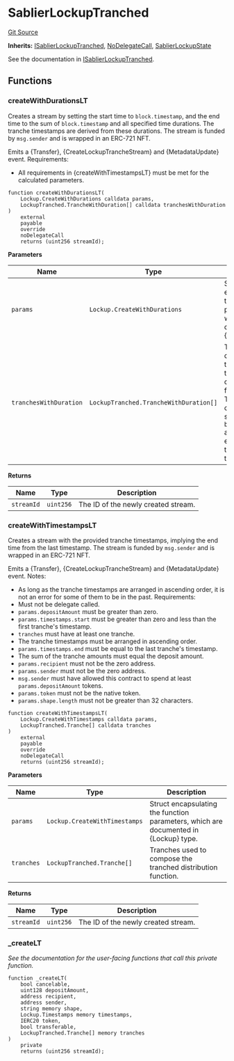 # SablierLockupTranched

[Git Source](https://github.com/sablier-labs/lockup/blob/58eaac45c20c57a93b73d887c714e68f061ec3e6/src/abstracts/SablierLockupTranched.sol)

**Inherits:** [ISablierLockupTranched](/docs/reference/lockup/contracts/interfaces/interface.ISablierLockupTranched.md),
[NoDelegateCall](/docs/reference/lockup/contracts/abstracts/abstract.NoDelegateCall.md),
[SablierLockupState](/docs/reference/lockup/contracts/abstracts/abstract.SablierLockupState.md)

See the documentation in
[ISablierLockupTranched](/docs/reference/lockup/contracts/interfaces/interface.ISablierLockupTranched.md).

## Functions

### createWithDurationsLT

Creates a stream by setting the start time to `block.timestamp`, and the end time to the sum of `block.timestamp` and
all specified time durations. The tranche timestamps are derived from these durations. The stream is funded by
`msg.sender` and is wrapped in an ERC-721 NFT.

Emits a {Transfer}, {CreateLockupTrancheStream} and {MetadataUpdate} event. Requirements:

- All requirements in {createWithTimestampsLT} must be met for the calculated parameters.

```solidity
function createWithDurationsLT(
    Lockup.CreateWithDurations calldata params,
    LockupTranched.TrancheWithDuration[] calldata tranchesWithDuration
)
    external
    payable
    override
    noDelegateCall
    returns (uint256 streamId);
```

**Parameters**

| Name                   | Type                                   | Description                                                                                                                                                                                  |
| ---------------------- | -------------------------------------- | -------------------------------------------------------------------------------------------------------------------------------------------------------------------------------------------- |
| `params`               | `Lockup.CreateWithDurations`           | Struct encapsulating the function parameters, which are documented in {Lockup} type.                                                                                                         |
| `tranchesWithDuration` | `LockupTranched.TrancheWithDuration[]` | Tranches with durations used to compose the tranched distribution function. Timestamps are calculated by starting from `block.timestamp` and adding each duration to the previous timestamp. |

**Returns**

| Name       | Type      | Description                         |
| ---------- | --------- | ----------------------------------- |
| `streamId` | `uint256` | The ID of the newly created stream. |

### createWithTimestampsLT

Creates a stream with the provided tranche timestamps, implying the end time from the last timestamp. The stream is
funded by `msg.sender` and is wrapped in an ERC-721 NFT.

Emits a {Transfer}, {CreateLockupTrancheStream} and {MetadataUpdate} event. Notes:

- As long as the tranche timestamps are arranged in ascending order, it is not an error for some of them to be in the
  past. Requirements:
- Must not be delegate called.
- `params.depositAmount` must be greater than zero.
- `params.timestamps.start` must be greater than zero and less than the first tranche's timestamp.
- `tranches` must have at least one tranche.
- The tranche timestamps must be arranged in ascending order.
- `params.timestamps.end` must be equal to the last tranche's timestamp.
- The sum of the tranche amounts must equal the deposit amount.
- `params.recipient` must not be the zero address.
- `params.sender` must not be the zero address.
- `msg.sender` must have allowed this contract to spend at least `params.depositAmount` tokens.
- `params.token` must not be the native token.
- `params.shape.length` must not be greater than 32 characters.

```solidity
function createWithTimestampsLT(
    Lockup.CreateWithTimestamps calldata params,
    LockupTranched.Tranche[] calldata tranches
)
    external
    payable
    override
    noDelegateCall
    returns (uint256 streamId);
```

**Parameters**

| Name       | Type                          | Description                                                                          |
| ---------- | ----------------------------- | ------------------------------------------------------------------------------------ |
| `params`   | `Lockup.CreateWithTimestamps` | Struct encapsulating the function parameters, which are documented in {Lockup} type. |
| `tranches` | `LockupTranched.Tranche[]`    | Tranches used to compose the tranched distribution function.                         |

**Returns**

| Name       | Type      | Description                         |
| ---------- | --------- | ----------------------------------- |
| `streamId` | `uint256` | The ID of the newly created stream. |

### \_createLT

_See the documentation for the user-facing functions that call this private function._

```solidity
function _createLT(
    bool cancelable,
    uint128 depositAmount,
    address recipient,
    address sender,
    string memory shape,
    Lockup.Timestamps memory timestamps,
    IERC20 token,
    bool transferable,
    LockupTranched.Tranche[] memory tranches
)
    private
    returns (uint256 streamId);
```
